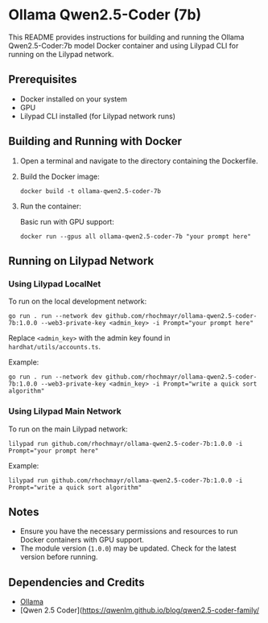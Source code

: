# Ollama Qwen2.5-Coder (7b)

This README provides instructions for building and running the Ollama Qwen2.5-Coder:7b model Docker container and using Lilypad CLI for running on the Lilypad network.

## Prerequisites

- Docker installed on your system
- GPU
- Lilypad CLI installed (for Lilypad network runs)

## Building and Running with Docker

1. Open a terminal and navigate to the directory containing the Dockerfile.

2. Build the Docker image:
   ```
   docker build -t ollama-qwen2.5-coder-7b
   ```

3. Run the container:

   Basic run with GPU support:
   ```
   docker run --gpus all ollama-qwen2.5-coder-7b "your prompt here"
   ```

## Running on Lilypad Network

### Using Lilypad LocalNet

To run on the local development network:

```
go run . run --network dev github.com/rhochmayr/ollama-qwen2.5-coder-7b:1.0.0 --web3-private-key <admin_key> -i Prompt="your prompt here"
```

Replace `<admin_key>` with the admin key found in `hardhat/utils/accounts.ts`.

Example:
```
go run . run --network dev github.com/rhochmayr/ollama-qwen2.5-coder-7b:1.0.0 --web3-private-key <admin_key> -i Prompt="write a quick sort algorithm"
```

### Using Lilypad Main Network

To run on the main Lilypad network:

```
lilypad run github.com/rhochmayr/ollama-qwen2.5-coder-7b:1.0.0 -i Prompt="your prompt here"
```

Example:
```
lilypad run github.com/rhochmayr/ollama-qwen2.5-coder-7b:1.0.0 -i Prompt="write a quick sort algorithm"
```

## Notes

- Ensure you have the necessary permissions and resources to run Docker containers with GPU support.
- The module version (`1.0.0`) may be updated. Check for the latest version before running.

## Dependencies and Credits

- [Ollama](https://ollama.com/)
- [Qwen 2.5 Coder](https://qwenlm.github.io/blog/qwen2.5-coder-family/